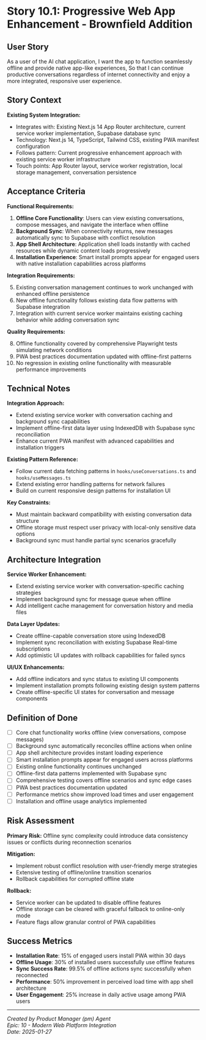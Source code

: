 # Story 10.1: Progressive Web App Enhancement - Brownfield Addition

## User Story

As a user of the AI chat application,
I want the app to function seamlessly offline and provide native app-like experiences,
So that I can continue productive conversations regardless of internet connectivity and enjoy a more integrated, responsive user experience.

## Story Context

**Existing System Integration:**

- Integrates with: Existing Next.js 14 App Router architecture, current service worker implementation, Supabase database sync
- Technology: Next.js 14, TypeScript, Tailwind CSS, existing PWA manifest configuration
- Follows pattern: Current progressive enhancement approach with existing service worker infrastructure
- Touch points: App Router layout, service worker registration, local storage management, conversation persistence

## Acceptance Criteria

**Functional Requirements:**

1. **Offline Core Functionality**: Users can view existing conversations, compose messages, and navigate the interface when offline
2. **Background Sync**: When connectivity returns, new messages automatically sync to Supabase with conflict resolution
3. **App Shell Architecture**: Application shell loads instantly with cached resources while dynamic content loads progressively
4. **Installation Experience**: Smart install prompts appear for engaged users with native installation capabilities across platforms

**Integration Requirements:**

5. Existing conversation management continues to work unchanged with enhanced offline persistence
6. New offline functionality follows existing data flow patterns with Supabase integration
7. Integration with current service worker maintains existing caching behavior while adding conversation sync

**Quality Requirements:**

8. Offline functionality covered by comprehensive Playwright tests simulating network conditions
9. PWA best practices documentation updated with offline-first patterns
10. No regression in existing online functionality with measurable performance improvements

## Technical Notes

**Integration Approach:**
- Extend existing service worker with conversation caching and background sync capabilities
- Implement offline-first data layer using IndexedDB with Supabase sync reconciliation
- Enhance current PWA manifest with advanced capabilities and installation triggers

**Existing Pattern Reference:**
- Follow current data fetching patterns in `hooks/useConversations.ts` and `hooks/useMessages.ts`
- Extend existing error handling patterns for network failures
- Build on current responsive design patterns for installation UI

**Key Constraints:**
- Must maintain backward compatibility with existing conversation data structure
- Offline storage must respect user privacy with local-only sensitive data options
- Background sync must handle partial sync scenarios gracefully

## Architecture Integration

**Service Worker Enhancement:**
- Extend existing service worker with conversation-specific caching strategies
- Implement background sync for message queue when offline
- Add intelligent cache management for conversation history and media files

**Data Layer Updates:**
- Create offline-capable conversation store using IndexedDB
- Implement sync reconciliation with existing Supabase Real-time subscriptions
- Add optimistic UI updates with rollback capabilities for failed syncs

**UI/UX Enhancements:**
- Add offline indicators and sync status to existing UI components
- Implement installation prompts following existing design system patterns
- Create offline-specific UI states for conversation and message components

## Definition of Done

- [ ] Core chat functionality works offline (view conversations, compose messages)
- [ ] Background sync automatically reconciles offline actions when online
- [ ] App shell architecture provides instant loading experience
- [ ] Smart installation prompts appear for engaged users across platforms
- [ ] Existing online functionality continues unchanged
- [ ] Offline-first data patterns implemented with Supabase sync
- [ ] Comprehensive testing covers offline scenarios and sync edge cases
- [ ] PWA best practices documentation updated
- [ ] Performance metrics show improved load times and user engagement
- [ ] Installation and offline usage analytics implemented

## Risk Assessment

**Primary Risk:** Offline sync complexity could introduce data consistency issues or conflicts during reconnection scenarios

**Mitigation:** 
- Implement robust conflict resolution with user-friendly merge strategies
- Extensive testing of offline/online transition scenarios
- Rollback capabilities for corrupted offline state

**Rollback:** 
- Service worker can be updated to disable offline features
- Offline storage can be cleared with graceful fallback to online-only mode
- Feature flags allow granular control of PWA capabilities

## Success Metrics

- **Installation Rate**: 15% of engaged users install PWA within 30 days
- **Offline Usage**: 30% of installed users successfully use offline features
- **Sync Success Rate**: 99.5% of offline actions sync successfully when reconnected
- **Performance**: 50% improvement in perceived load time with app shell architecture
- **User Engagement**: 25% increase in daily active usage among PWA users

---

*Created by Product Manager (pm) Agent*  
*Epic: 10 - Modern Web Platform Integration*  
*Date: 2025-01-27*
